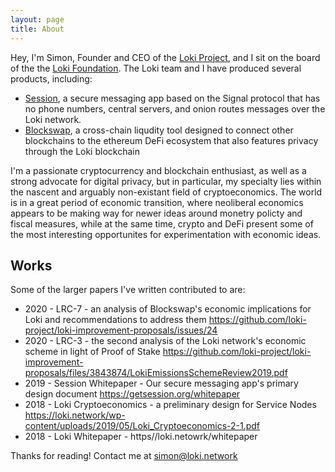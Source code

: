 ```yaml
---
layout: page
title: About
---
```


Hey, I'm Simon, Founder and CEO of the [Loki Project](https://loki.network), and I sit on the board of the the [Loki Foundation](loki.foundation). The Loki team and I have produced several products, including:

* [Session](https://getsession.org), a secure messaging app based on the Signal protocol that has no phone numbers, central servers, and onion routes messages over the Loki network.
* [Blockswap](https://blockswap.to), a cross-chain liqudity tool designed to connect other blockchains to the ethereum DeFi ecosystem that also features privacy through the Loki blockchain

I'm a passionate cryptocurrency and blockchain enthusiast, as well as a strong advocate for digital privacy, but in particular, my specialty lies within the nascent and arguably non-existant field of cryptoeconomics. The world is in a great period of economic transition, where neoliberal economics appears to be making way for newer ideas around monetry policty and fiscal measures, while at the same time, crypto and DeFi present some of the most interesting opportunites for experimentation with economic ideas. 

## Works

Some of the larger papers I've written contributed to are:

* 2020 - LRC-7 - an analysis of Blockswap's economic implications for Loki and recommendations to address them https://github.com/loki-project/loki-improvement-proposals/issues/24
* 2020 - LRC-3 - the second analysis of the Loki network's economic scheme in light of Proof of Stake https://github.com/loki-project/loki-improvement-proposals/files/3843874/LokiEmissionsSchemeReview2019.pdf
* 2019 - Session Whitepaper - Our secure messaging app's primary design document https://getsession.org/whitepaper
* 2018 - Loki Cryptoeconomics - a preliminary design for Service Nodes https://loki.network/wp-content/uploads/2019/05/Loki_Cryptoeconomics-2-1.pdf
* 2018 - Loki Whitepaper - https//loki.netowrk/whitepaper

Thanks for reading! Contact me at simon@loki.network
